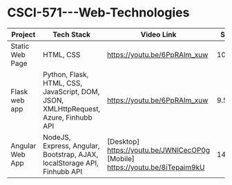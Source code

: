 # CSCI-571---Web-Technologies

Project  | Tech Stack | Video Link | Score | PDF
------------- | ------------- | ------------- | ------------- | -------------
Static Web Page | HTML, CSS | https://youtu.be/6PpRAlm_xuw | 10/10 | [HW3](https://github.com/arshiashaik/CSCI-571---Web-Technologies/blob/main/HW3_Description.pdf)
Flask web app | Python, Flask, HTML, CSS, JavaScript, DOM, JSON, XMLHttpRequest, Azure, Finhubb API | https://youtu.be/6PpRAlm_xuw | 9.5/10 | [HW6] (https://github.com/arshiashaik/CSCI-571---Web-Technologies/HW6_Description.pdf)
Angular Web App | NodeJS, Express, Angular, Bootstrap, AJAX, localStorage API, Finhubb API | [Desktop] https://youtu.be/JWNlCecOP0g [Mobile]  https://youtu.be/8iTepaim9kU | 14.4/15 | [HW8] (https://github.com/arshiashaik/CSCI-571---Web-Technologies/HW8_Description.pdf)
